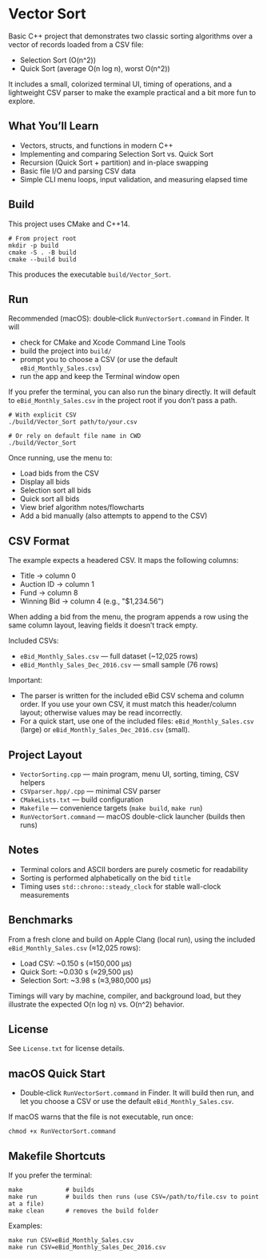 
# Vector Sort

Basic C++ project that demonstrates two classic sorting algorithms over a vector of records loaded from a CSV file:

- Selection Sort (O(n^2))
- Quick Sort (average O(n log n), worst O(n^2))

It includes a small, colorized terminal UI, timing of operations, and a lightweight CSV parser to make the example practical and a bit more fun to explore.

## What You’ll Learn

- Vectors, structs, and functions in modern C++
- Implementing and comparing Selection Sort vs. Quick Sort
- Recursion (Quick Sort + partition) and in-place swapping
- Basic file I/O and parsing CSV data
- Simple CLI menu loops, input validation, and measuring elapsed time

## Build

This project uses CMake and C++14.

```
# From project root
mkdir -p build
cmake -S . -B build
cmake --build build
```

This produces the executable `build/Vector_Sort`.

## Run

Recommended (macOS): double‑click `RunVectorSort.command` in Finder. It will
- check for CMake and Xcode Command Line Tools
- build the project into `build/`
- prompt you to choose a CSV (or use the default `eBid_Monthly_Sales.csv`)
- run the app and keep the Terminal window open

If you prefer the terminal, you can also run the binary directly. It will default to `eBid_Monthly_Sales.csv` in the project root if you don’t pass a path.

```
# With explicit CSV
./build/Vector_Sort path/to/your.csv

# Or rely on default file name in CWD
./build/Vector_Sort
```

Once running, use the menu to:

- Load bids from the CSV
- Display all bids
- Selection sort all bids
- Quick sort all bids
- View brief algorithm notes/flowcharts
- Add a bid manually (also attempts to append to the CSV)

## CSV Format

The example expects a headered CSV. It maps the following columns:

- Title → column 0
- Auction ID → column 1
- Fund → column 8
- Winning Bid → column 4 (e.g., "$1,234.56")

When adding a bid from the menu, the program appends a row using the same column layout, leaving fields it doesn’t track empty.

Included CSVs:
- `eBid_Monthly_Sales.csv` — full dataset (~12,025 rows)
- `eBid_Monthly_Sales_Dec_2016.csv` — small sample (76 rows)

Important:
- The parser is written for the included eBid CSV schema and column order. If you use your own CSV, it must match this header/column layout; otherwise values may be read incorrectly.
- For a quick start, use one of the included files: `eBid_Monthly_Sales.csv` (large) or `eBid_Monthly_Sales_Dec_2016.csv` (small).

## Project Layout

- `VectorSorting.cpp` — main program, menu UI, sorting, timing, CSV helpers
- `CSVparser.hpp/.cpp` — minimal CSV parser
- `CMakeLists.txt` — build configuration
- `Makefile` — convenience targets (`make build`, `make run`)
- `RunVectorSort.command` — macOS double-click launcher (builds then runs)

## Notes

- Terminal colors and ASCII borders are purely cosmetic for readability
- Sorting is performed alphabetically on the bid `title`
- Timing uses `std::chrono::steady_clock` for stable wall-clock measurements

## Benchmarks

From a fresh clone and build on Apple Clang (local run), using the included `eBid_Monthly_Sales.csv` (≈12,025 rows):

- Load CSV: ~0.150 s (≈150,000 µs)
- Quick Sort: ~0.030 s (≈29,500 µs)
- Selection Sort: ~3.98 s (≈3,980,000 µs)

Timings will vary by machine, compiler, and background load, but they illustrate the expected O(n log n) vs. O(n^2) behavior.

## License

See `License.txt` for license details.

## macOS Quick Start

- Double‑click `RunVectorSort.command` in Finder. It will build then run, and let you choose a CSV or use the default `eBid_Monthly_Sales.csv`.

If macOS warns that the file is not executable, run once:

```
chmod +x RunVectorSort.command
```

## Makefile Shortcuts

If you prefer the terminal:

```
make            # builds
make run        # builds then runs (use CSV=/path/to/file.csv to point at a file)
make clean      # removes the build folder
```

Examples:

```
make run CSV=eBid_Monthly_Sales.csv
make run CSV=eBid_Monthly_Sales_Dec_2016.csv
```
